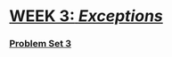 # [**WEEK 3:** *Exceptions*](https://cs50.harvard.edu/python/2022/weeks/3/)
### [Problem Set 3](https://cs50.harvard.edu/python/2022/psets/3/)
